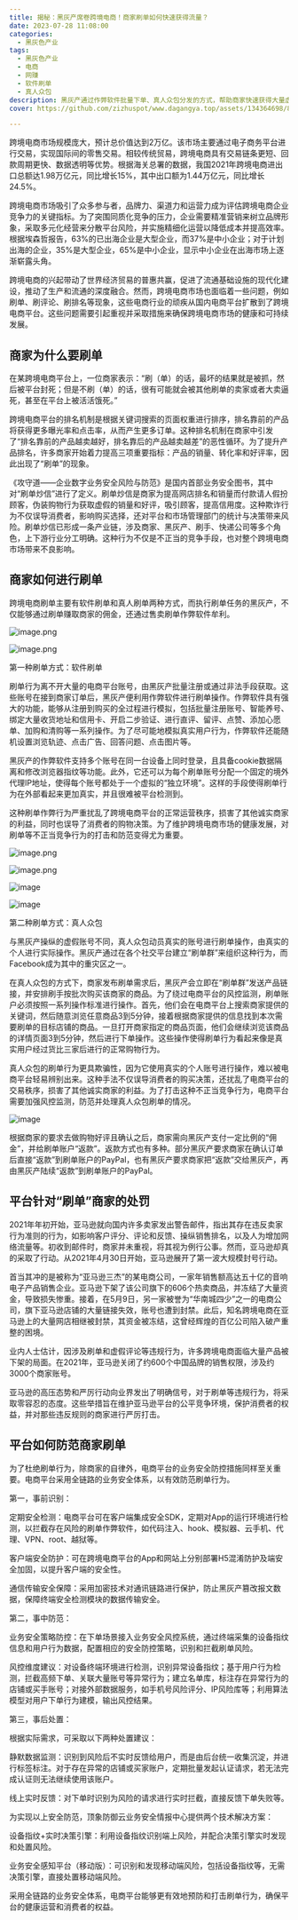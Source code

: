 ```yaml
---
title: 揭秘：黑灰产席卷跨境电商！商家刷单如何快速获得流量？
date: 2023-07-28 11:08:00
categories:
  - 黑灰色产业
tags:
  - 黑灰色产业
  - 电商
  - 网赚
  - 软件刷单
  - 真人众包
description: 黑灰产通过作弊软件批量下单、真人众包分发的方式，帮助商家快速获得大量虚假订单，推动商家的商铺快获得更多流量。厚此不仅误导消费者的购物决策，引发店铺不公平竞争，更严重影响平台的正常运营。
cover: https://github.com/zizhuspot/www.dagangya.top/assets/134364698/8bc1daa4-0bf3-4e8f-853d-452499ac59b1

---
```

跨境电商市场规模庞大，预计总价值达到2万亿。该市场主要通过电子商务平台进行交易，实现国际间的零售交易。相较传统贸易，跨境电商具有交易链条更短、回款周期更快、数据透明等优势。根据海关总署的数据，我国2021年跨境电商进出口总额达1.98万亿元，同比增长15%，其中出口额为1.44万亿元，同比增长24.5%。

跨境电商市场吸引了众多参与者，品牌力、渠道力和运营力成为评估跨境电商企业竞争力的关键指标。为了突围同质化竞争的压力，企业需要精准营销来树立品牌形象，采取多元化经营来分散平台风险，并实施精细化运营以降低成本并提高效率。根据埃森哲报告，63%的已出海企业是大型企业，而37%是中小企业；对于计划出海的企业，35%是大型企业，65%是中小企业，显示中小企业在出海市场上逐渐崭露头角。

跨境电商的兴起带动了世界经济贸易的普惠共赢，促进了流通基础设施的现代化建设，推动了生产和流通的深度融合。然而，跨境电商市场也面临着一些问题，例如刷单、刷评论、刷排名等现象，这些电商行业的顽疾从国内电商平台扩散到了跨境电商平台。这些问题需要引起重视并采取措施来确保跨境电商市场的健康和可持续发展。

## 商家为什么要刷单

在某跨境电商平台上，一位商家表示：“刷（单）的话，最坏的结果就是被抓，然后被平台封死；但是不刷（单）的话，很有可能就会被其他刷单的卖家或者大卖逼死，甚至在平台上被活活饿死。”

跨境电商平台的排名机制是根据关键词搜索的页面权重进行排序，排名靠前的产品将获得更多曝光率和点击率，从而产生更多订单。这种排名机制在商家中引发了“排名靠前的产品越卖越好，排名靠后的产品越卖越差”的恶性循环。为了提升产品排名，许多商家开始着力提高三项重要指标：产品的销量、转化率和好评率，因此出现了“刷单”的现象。

《攻守道——企业数字业务安全风险与防范》是国内首部业务安全图书，其中对“刷单炒信”进行了定义。刷单炒信是商家为提高网店排名和销量而付款请人假扮顾客，伪装购物行为获取虚假的销量和好评，吸引顾客，提高信用度。这种欺诈行为不仅误导消费者，影响购买选择，还对平台和市场管理部门的统计与决策带来风险。刷单炒信已形成一条产业链，涉及商家、黑灰产、刷手、快递公司等多个角色，上下游行业分工明确。这种行为不仅是不正当的竞争手段，也对整个跨境电商市场带来不良影响。

## 商家如何进行刷单

跨境电商刷单主要有软件刷单和真人刷单两种方式，而执行刷单任务的黑灰产，不仅能够通过刷单赚取商家的佣金，还通过售卖刷单作弊软件牟利。

![image.png](https://s2.loli.net/2023/07/28/aAMV5RjW9x8mh7C.png)

![image.png](https://s2.loli.net/2023/07/28/7MKDmbhQgEZGvw1.png)

第一种刷单方式：软件刷单

刷单行为离不开大量的电商平台账号，由黑灰产批量注册或通过非法手段获取。这些账号在接到商家订单后，黑灰产便利用作弊软件进行刷单操作。作弊软件具有强大的功能，能够从注册到购买的全过程进行模拟，包括批量注册账号、智能养号、绑定大量收货地址和信用卡、开启二步验证、进行直评、留评、点赞、添加心愿单、加购和清购等一系列操作。为了尽可能地模拟真实用户行为，作弊软件还能随机设置浏览轨迹、点击广告、回答问题、点击图片等。

黑灰产的作弊软件支持多个账号在同一台设备上同时登录，且具备cookie数据隔离和修改浏览器指纹等功能。此外，它还可以为每个刷单账号分配一个固定的境外代理IP地址，使得每个账号都处于一个虚拟的“独立环境”。这样的手段使得刷单行为在外部看起来更加真实，并且很难被平台检测到。

这种刷单作弊行为严重扰乱了跨境电商平台的正常运营秩序，损害了其他诚实商家的利益，同时也误导了消费者的购物决策。为了维护跨境电商市场的健康发展，对刷单等不正当竞争行为的打击和防范变得尤为重要。

![image.png](https://s2.loli.net/2023/07/28/aXZNBFjbAM5eGxg.png)

![image.png](https://s2.loli.net/2023/07/28/dGg3xSRjv56nsmZ.png)

![image](https://github.com/zizhuspot/www.dagangya.top/assets/134364698/a5fa14a4-8560-48fb-af5a-03677ee7abe2)

![image](https://github.com/zizhuspot/www.dagangya.top/assets/134364698/bc0df302-d94a-4315-9bc2-a67a8623342e)


第二种刷单方式：真人众包

与黑灰产操纵的虚假账号不同，真人众包动员真实的账号进行刷单操作，由真实的个人进行实际操作。黑灰产通过在各个社交平台建立“刷单群”来组织这种行为，而Facebook成为其中的重灾区之一。

在真人众包的方式下，商家发布刷单需求后，黑灰产会立即在“刷单群”发送产品链接，并安排刷手按批次购买该商家的商品。为了绕过电商平台的风控监测，刷单账户必须按照一系列操作标准进行操作。首先，他们会在电商平台上搜索商家提供的关键词，然后随意浏览任意商品3到5分钟，接着根据商家提供的信息找到本次需要刷单的目标店铺的商品。一旦打开商家指定的商品页面，他们会继续浏览该商品的详情页面3到5分钟，然后进行下单操作。这些操作使得刷单行为看起来像是真实用户经过货比三家后进行的正常购物行为。

真人众包的刷单行为更具欺骗性，因为它使用真实的个人账号进行操作，难以被电商平台轻易辨别出来。这种手法不仅误导消费者的购买决策，还扰乱了电商平台的交易秩序，损害了其他诚实商家的利益。为了打击这种不正当竞争行为，电商平台需要加强风控监测，防范并处理真人众包刷单的情况。

![image](https://github.com/zizhuspot/www.dagangya.top/assets/134364698/27e507b4-7d57-4f37-a70c-c7ed694b6735)

根据商家的要求去做购物好评且确认之后，商家需向黑灰产支付一定比例的“佣金”，并给刷单账户“返款”。返款方式也有多种。部分黑灰产要求商家在确认订单后直接“返款”到刷单账户的PayPal，也有黑灰产要求商家把“返款”交给黑灰产，再由黑灰产陆续“返款”到刷单账户的PayPal。

## 平台针对“刷单”商家的处罚

2021年年初开始，亚马逊就向国内许多卖家发出警告邮件，指出其存在违反卖家行为准则的行为，如影响客户评分、评论和反馈、操纵销售排名，以及人为增加网络流量等。初收到邮件时，商家并未重视，将其视为例行公事。然而，亚马逊却真的采取了行动。从2021年4月30日开始，亚马逊展开了第一波大规模封号行动。

首当其冲的是被称为“亚马逊三杰”的某电商公司，一家年销售额高达五十亿的音响电子产品销售企业。亚马逊下架了该公司旗下的606个热卖商品，并冻结了大量资金，导致损失惨重。接着，在5月9日，另一家被誉为“华南城四少”之一的电商公司，旗下亚马逊店铺的大量链接失效，账号也遭到封禁。此后，知名跨境电商在亚马逊上的大量网店相继被封禁，其资金被冻结，这曾经辉煌的百亿公司陷入破产重整的困境。

业内人士估计，因涉及刷单和虚假评论等违规行为，许多跨境电商面临大量产品被下架的局面。在2021年，亚马逊关闭了约600个中国品牌的销售权限，涉及约3000个商家账号。

亚马逊的高压态势和严厉行动向业界发出了明确信号，对于刷单等违规行为，将采取零容忍的态度。这些举措旨在维护亚马逊平台的公平竞争环境，保护消费者的权益，并对那些违反规则的商家进行严厉打击。

## 平台如何防范商家刷单
为了杜绝刷单行为，除商家的自律外，电商平台的业务安全防控措施同样至关重要。电商平台采用全链路的业务安全体系，以有效防范刷单行为。

第一，事前识别：

定期安全检测：电商平台可在客户端集成安全SDK，定期对App的运行环境进行检测，以拦截存在风险的刷单作弊软件，如代码注入、hook、模拟器、云手机、代理、VPN、root、越狱等。

客户端安全防护：可在跨境电商平台的App和网站上分别部署H5混淆防护及端安全加固，以提升客户端的安全性。

通信传输安全保障：采用加密技术对通讯链路进行保护，防止黑灰产篡改报文数据，保障终端安全检测模块的数据传输安全。

第二，事中防范：

业务安全策略防控：在下单场景接入业务安全风控系统，通过终端采集的设备指纹信息和用户行为数据，配置相应的安全防控策略，识别和拦截刷单风险。

风控维度建议：对设备终端环境进行检测，识别异常设备指纹；基于用户行为检测，拦截高频下单、关联大量账号等异常行为；建立名单库，标注存在异常行为的店铺或买手账号；对接外部数据服务，如手机号风险评分、IP风险库等；利用算法模型对用户下单行为建模，输出风控结果。

第三，事后处置：

根据实际需求，可采取以下两种处置建议：

静默数据监测：识别到风险后不实时反馈给用户，而是由后台统一收集沉淀，并进行标签标注。对于存在异常的店铺或买家账户，定期批量发起认证请求，若无法完成认证则无法继续使用该账户。

线上实时反馈：对下单时识别为风险的请求进行实时拦截，直接反馈下单失败等。

为实现以上安全防范，顶象防御云业务安全情报中心提供两个技术解决方案：

设备指纹+实时决策引擎：利用设备指纹识别端上风险，并配合决策引擎实时发现和处置风险。

业务安全感知平台（移动版）：可识别和发现移动端风险，包括设备指纹等，无需决策引擎，直接处置移动端风险。

采用全链路的业务安全体系，电商平台能够更有效地预防和打击刷单行为，确保平台的健康运营和消费者的权益。
